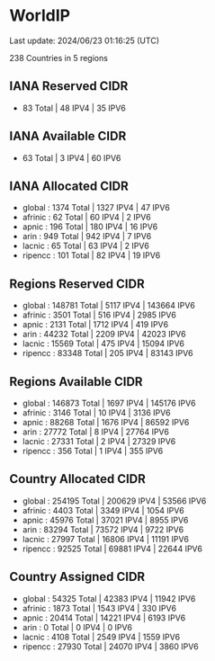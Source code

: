 # WorldIP

Last update: 2024/06/23 01:16:25 (UTC)

238 Countries in 5 regions

## IANA Reserved CIDR

- 83 Total | 48 IPV4 | 35 IPV6

## IANA Available CIDR

- 63 Total | 3 IPV4 | 60 IPV6

## IANA Allocated CIDR

- global : 1374 Total | 1327 IPV4 | 47 IPV6
- afrinic : 62 Total | 60 IPV4 | 2 IPV6
- apnic : 196 Total | 180 IPV4 | 16 IPV6
- arin : 949 Total | 942 IPV4 | 7 IPV6
- lacnic : 65 Total | 63 IPV4 | 2 IPV6
- ripencc : 101 Total | 82 IPV4 | 19 IPV6

## Regions Reserved CIDR

- global : 148781 Total | 5117 IPV4 | 143664 IPV6
- afrinic : 3501 Total | 516 IPV4 | 2985 IPV6
- apnic : 2131 Total | 1712 IPV4 | 419 IPV6
- arin : 44232 Total | 2209 IPV4 | 42023 IPV6
- lacnic : 15569 Total | 475 IPV4 | 15094 IPV6
- ripencc : 83348 Total | 205 IPV4 | 83143 IPV6

## Regions Available CIDR

- global : 146873 Total | 1697 IPV4 | 145176 IPV6
- afrinic : 3146 Total | 10 IPV4 | 3136 IPV6
- apnic : 88268 Total | 1676 IPV4 | 86592 IPV6
- arin : 27772 Total | 8 IPV4 | 27764 IPV6
- lacnic : 27331 Total | 2 IPV4 | 27329 IPV6
- ripencc : 356 Total | 1 IPV4 | 355 IPV6

## Country Allocated CIDR

- global : 254195 Total | 200629 IPV4 | 53566 IPV6
- afrinic : 4403 Total | 3349 IPV4 | 1054 IPV6
- apnic : 45976 Total | 37021 IPV4 | 8955 IPV6
- arin : 83294 Total | 73572 IPV4 | 9722 IPV6
- lacnic : 27997 Total | 16806 IPV4 | 11191 IPV6
- ripencc : 92525 Total | 69881 IPV4 | 22644 IPV6

## Country Assigned CIDR

- global : 54325 Total | 42383 IPV4 | 11942 IPV6
- afrinic : 1873 Total | 1543 IPV4 | 330 IPV6
- apnic : 20414 Total | 14221 IPV4 | 6193 IPV6
- arin : 0 Total | 0 IPV4 | 0 IPV6
- lacnic : 4108 Total | 2549 IPV4 | 1559 IPV6
- ripencc : 27930 Total | 24070 IPV4 | 3860 IPV6
